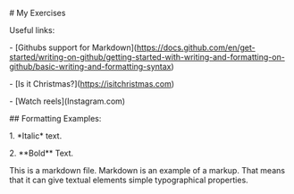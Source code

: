 \# My Exercises

Useful links:

\- \[Githubs support for Markdown](https://docs.github.com/en/get-started/writing-on-github/getting-started-with-writing-and-formatting-on-github/basic-writing-and-formatting-syntax)

\- \[Is it Christmas?](https://isitchristmas.com)

\- \[Watch reels](Instagram.com)



\## Formatting Examples:

1\. \*Italic\* text.

2\. \*\*Bold\*\* Text.



This is a markdown file. Markdown is an example of a markup. That means that it can give textual elements simple typographical properties.

